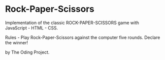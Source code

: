 # Rock-Paper-Scissors
Implementation of the classic ROCK-PAPER-SCISSORS game with JavaScript - HTML - CSS.

Rules -
    Play Rock-Paper-Scissors against the computer five rounds.
    Declare the winner!
    
 
 by The Oding Project.
